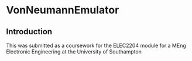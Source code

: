 # VonNeumannEmulator

## Introduction

This was submitted as a coursework for the ELEC2204 module for a MEng Electronic Engineering at the University of Southampton